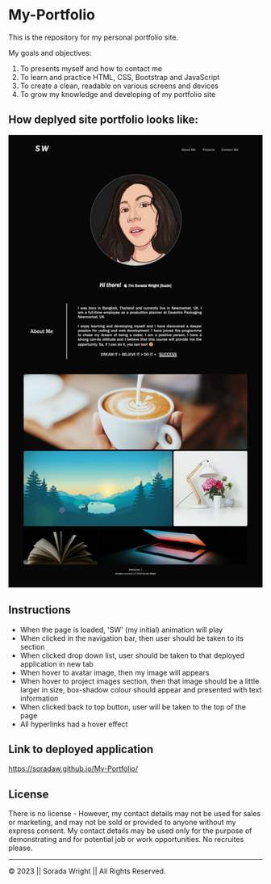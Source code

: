 # My-Portfolio

This is the repository for my personal portfolio site.

My goals and objectives:
1. To presents myself and how to contact me
2. To learn and practice HTML, CSS, Bootstrap and JavaScript
3. To create a clean, readable on various screens and devices  
4. To grow my knowledge and developing of my portfolio site

## How deplyed site portfolio looks like:

![My portfolio site](/images/myPorfolio-webCapture.png)

## Instructions

* When the page is loaded, 'SW' (my initial) animation will play
* When clicked in the navigation bar, then user should be taken to its section
* When clicked drop down list, user should be taken to that deployed application in new tab
* When hover to avatar image, then my image will appears
* When hover to project images section, then that image should be a little larger in size, box-shadow colour should appear and presented with text information   
* When clicked back to top button, user will be taken to the top of the page
* All hyperlinks had a hover effect

## Link to deployed application

https://soradaw.github.io/My-Portfolio/

## License

There is no license - However, my contact details may not be used for sales or marketing, and may not be sold or provided to anyone without my express consent. My contact details may be used only for the purpose of demonstrating and for potential job or work opportunities. No recruites please.

---

© 2023 || Sorada Wright || All Rights Reserved.